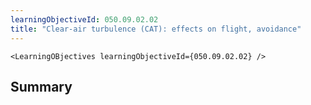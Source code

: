 ```yaml
---
learningObjectiveId: 050.09.02.02
title: "Clear-air turbulence (CAT): effects on flight, avoidance"
---
```


```tsx eval
<LearningOBjectives learningObjectiveId={050.09.02.02} />
```

## Summary
